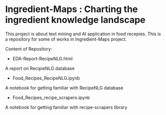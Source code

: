 # Ingredient-Maps : Charting the ingredient knowledge landscape

This project is about text mining and AI application in food recepies.
This is a repository for some of works in Ingredient-Maps project.

Content of Repository:
- EDA-Report-RecipeNLG.html

A report on RecipieNLG database
- Food_Recipes_RecipeNLG.ipynb

A notebook for getting familiar with RecipeNLG database
- Food_Recipes_recipe_scrapers.ipynb

A notebook for getting familiar with recipe-scrapers library 
